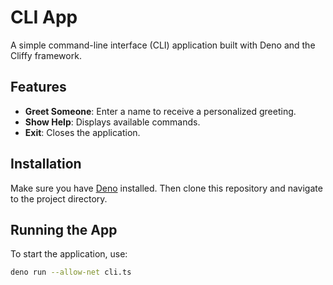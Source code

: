 # CLI App

A simple command-line interface (CLI) application built with Deno and the Cliffy framework.

## Features

- **Greet Someone**: Enter a name to receive a personalized greeting.
- **Show Help**: Displays available commands.
- **Exit**: Closes the application.

## Installation

Make sure you have [Deno](https://deno.land/) installed. Then clone this repository and navigate to the project directory.

## Running the App

To start the application, use:

```bash
deno run --allow-net cli.ts
```
